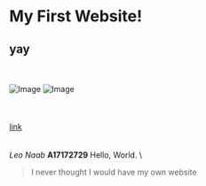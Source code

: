 # My First Website!
## yay
\
\
![Image](https://tile.loc.gov/storage-services/service/pnp/gtfy/07900/07935_150px.jpg)
![Image]()
\
\
\
\
[link](https://www.loc.gov/resource/gtfy.07935/)
\
\
\
*Leo Naab*
**A17172729**
Hello,
World.
\
> I never thought I would have my own website


